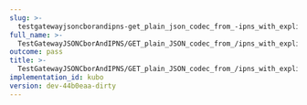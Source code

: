 ```yaml
---
slug: >-
  testgatewayjsoncborandipns-get_plain_json_codec_from_-ipns_with_explicit_application-vnd-ipld-dag-json_has_expected_headers-header_content-type
full_name: >-
  TestGatewayJSONCborAndIPNS/GET_plain_JSON_codec_from_/ipns_with_explicit_application/vnd.ipld.dag-json_has_expected_headers/Header_Content-Type
outcome: pass
title: >-
  TestGatewayJSONCborAndIPNS/GET_plain_JSON_codec_from_/ipns_with_explicit_application/vnd.ipld.dag-json_has_expected_headers/Header_Content-Type
implementation_id: kubo
version: dev-44b0eaa-dirty
---
```


